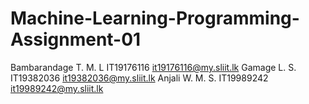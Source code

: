 # Machine-Learning-Programming-Assignment-01

Bambarandage T. M. L	IT19176116	it19176116@my.sliit.lk
Gamage L. S.	IT19382036	it19382036@my.sliit.lk
Anjali W. M. S.	IT19989242	it19989242@my.sliit.lk
